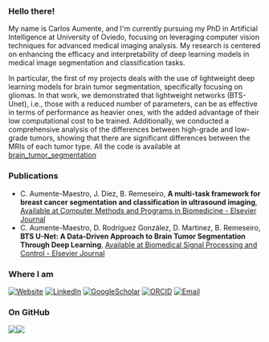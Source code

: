 ### Hello there!


My name is Carlos Aumente, and I'm currently pursuing my PhD in Artificial Intelligence at University of Oviedo, focusing on leveraging computer vision techniques for advanced medical imaging analysis. My research is centered on enhancing the efficacy and interpretability of deep learning models in medical image segmentation and classification tasks.

In particular, the first of my projects deals with the use of lightweight deep learning models for brain tumor segmentation, specifically focusing on gliomas. In that work, we demonstrated that lightweight networks (BTS-Unet), i.e., those with a reduced number of parameters, can be as effective in terms of performance as heavier ones, with the added advantage of their low computational cost to be trained. Additionally, we conducted a comprehensive analysis of the differences between high-grade and low-grade tumors, showing that there are significant differences between the MRIs of each tumor type. All the code is available at [brain_tumor_segmentation](https://github.com/caumente/brain_tumor_segmentation)


### Publications

- C. Aumente-Maestro, J. Díez,  B. Remeseiro, **A multi-task framework for breast cancer segmentation and classification in ultrasound imaging**, [Available at Computer Methods and Programs in Biomedicine - Elsevier Journal](https://doi.org/10.1016/j.cmpb.2024.108540)
- C. Aumente-Maestro, D. Rodríguez González, D. Martinez, B. Remeseiro, **BTS U-Net: A Data-Driven Approach to Brain Tumor Segmentation Through Deep Learning**, [Available at Biomedical Signal Processing and Control - Elsevier Journal](https://doi.org/10.1016/j.bspc.2025.107490)

### Where I am

<p><a href="http://caumente.github.io" target="_blank"><img alt="Website" src="https://img.shields.io/badge/website-000000?style=for-the-badge&logo=About.me&logoColor=white "/></a>
<a href="https://www.linkedin.com/in/caumente/" target="_blank"><img alt="LinkedIn" src="https://img.shields.io/badge/linkedin-%230077B5.svg?&style=for-the-badge&logo=linkedin&logoColor=white" /></a>
<a href="https://scholar.google.es/citations?user=pGHSxGMAAAAJ" target="_blank"><img alt="GoogleScholar" src="https://img.shields.io/badge/Google_Scholar-4285F4?style=for-the-badge&logo=google-scholar&logoColor=white "/></a>
<a href="https://orcid.org/0000-0002-3710-3308" target="_blank"><img alt="ORCID" src="https://img.shields.io/badge/orcid-A6CE39?style=for-the-badge&logo=orcid&logoColor=white "/></a>
<a href="mailto:uo297103@uniovi.es" target="_blank"><img alt="Email" src="https://img.shields.io/badge/Microsoft_Outlook-0078D4?style=for-the-badge&logo=microsoft-outlook&logoColor=white "/></a>
</p>


### On GitHub
<div style="display: flex;">
  <img src="https://github-readme-stats.vercel.app/api/top-langs/?username=caumente&show_icons=true&theme=shadow_red&layout=compact"/>
  <img src="https://streak-stats.demolab.com/?user=caumente&theme=shadow_red"/>
</div>

